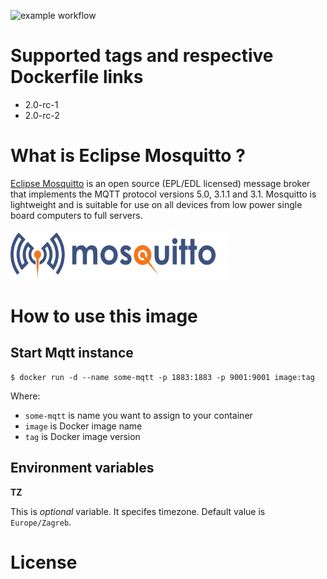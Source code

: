 ![example workflow](https://github.com/dalmatialab/mqtt/actions/workflows/main.yml/badge.svg) 


# Supported tags and respective Dockerfile links

 - 2.0-rc-1
 - 2.0-rc-2

# What is Eclipse Mosquitto ? 

[Eclipse Mosquitto](https://mosquitto.org/) is an open source (EPL/EDL licensed) message broker that implements the MQTT protocol versions 5.0, 3.1.1 and 3.1. Mosquitto is lightweight and is suitable for use on all devices from low power single board computers to full servers.

<img src="https://github.com/dalmatialab/mqtt/blob/9ddd05aca647106794dfe2b5156dcbf1a022dd8d/logo.png?raw=true" width="350" height="80">

# How to use this image

## Start Mqtt instance

    $ docker run -d --name some-mqtt -p 1883:1883 -p 9001:9001 image:tag

Where:

 - `some-mqtt` is name you want to assign to your container
 - `image` is Docker image name
 - `tag` is Docker image version

## Environment variables

**TZ**

This is *optional* variable. It specifes timezone. Default value is `Europe/Zagreb`.

# License

